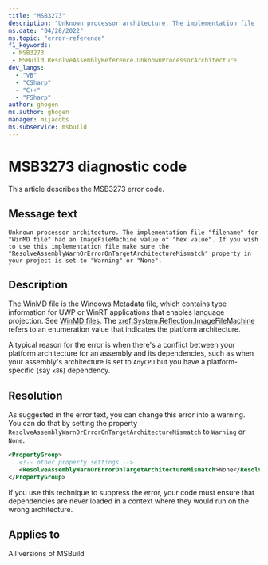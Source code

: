 ```yaml
---
title: "MSB3273"
description: "Unknown processor architecture. The implementation file 'filename' for 'WinMD file' had an ImageFileMachine value of 'hex value'. If you wish to use this implementation file make sure the 'ResolveAssemblyWarnOrErrorOnTargetArchitectureMismatch' property in your project is set to 'Warning' or 'None'."
ms.date: "04/28/2022"
ms.topic: "error-reference"
f1_keywords:
 - MSB3273
 - MSBuild.ResolveAssemblyReference.UnknownProcessorArchitecture
dev_langs:
  - "VB"
  - "CSharp"
  - "C++"
  - "FSharp"
author: ghogen
ms.author: ghogen
manager: mijacobs
ms.subservice: msbuild
---
```

# MSB3273 diagnostic code

<!-- :::ErrorDefinitionDescription::: -->
<!-- :::editable-content name="introDescription"::: -->
This article describes the MSB3273 error code.
<!-- :::editable-content-end::: -->

## Message text

`Unknown processor architecture. The implementation file "filename" for "WinMD file" had an ImageFileMachine value of "hex value". If you wish to use this implementation file make sure the "ResolveAssemblyWarnOrErrorOnTargetArchitectureMismatch" property in your project is set to "Warning" or "None".`

<!-- :::editable-content name="postOutputDescription"::: -->
## Description

The WinMD file is the Windows Metadata file, which contains type information for UWP or WinRT applications that enables language projection. See [WinMD files](/uwp/winrt-cref/winmd-files). The <xref:System.Reflection.ImageFileMachine> refers to an enumeration value that indicates the platform architecture.

A typical reason for the error is when there's a conflict between your platform architecture for an assembly and its dependencies, such as when your assembly's architecture is set to `AnyCPU` but you have a platform-specific (say `x86`) dependency.

## Resolution

As suggested in the error text, you can change this error into a warning. You can do that by setting the property `ResolveAssemblyWarnOrErrorOnTargetArchitectureMismatch` to `Warning` or `None`.

```xml
<PropertyGroup>
   <!-- other property settings -->
   <ResolveAssemblyWarnOrErrorOnTargetArchitectureMismatch>None</ResolveAssemblyWarnOrErrorOnTargetArchitectureMismatch>
</PropertyGroup>
```

If you use this technique to suppress the error, your code must ensure that dependencies are never loaded in a context where they would run on the wrong architecture.
<!-- :::editable-content-end::: -->
<!-- :::ErrorDefinitionDescription-end::: -->

## Applies to

All versions of MSBuild